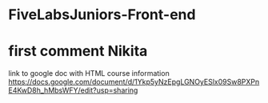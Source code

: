 # FiveLabsJuniors-Front-end
# first comment Nikita

link to google doc with HTML course information https://docs.google.com/document/d/1Ykp5yNzEpgLGNOyESlx09Sw8PXPnE4KwD8h_hMbsWFY/edit?usp=sharing